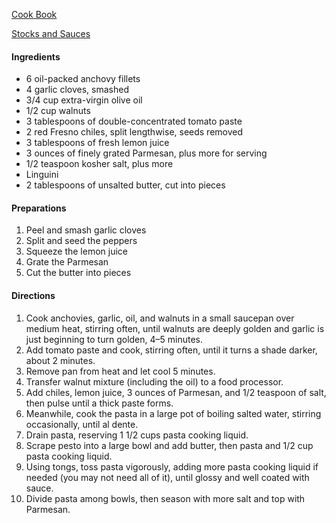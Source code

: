 [Cook Book](https://github.com/vmsmith/CookBook/blob/master/README.md)  

[Stocks and Sauces](https://github.com/vmsmith/CookBook/blob/master/stocks_sauces.md)  


#### Ingredients  

* 6 oil-packed anchovy fillets  
* 4 garlic cloves, smashed  
* 3/4 cup extra-virgin olive oil  
* 1/2 cup walnuts  
* 3 tablespoons of double-concentrated tomato paste  
* 2 red Fresno chiles, split lengthwise, seeds removed  
* 3 tablespoons of fresh lemon juice  
* 3 ounces of finely grated Parmesan, plus more for serving  
* 1/2 teaspoon kosher salt, plus more  
* Linguini  
* 2 tablespoons of unsalted butter, cut into pieces  

#### Preparations  

1. Peel and smash garlic cloves  
2. Split and seed the peppers  
3. Squeeze the lemon juice  
4. Grate the Parmesan  
5. Cut the butter into pieces  

#### Directions  

1. Cook anchovies, garlic, oil, and walnuts in a small saucepan over medium heat, stirring often, until walnuts are deeply golden and garlic is just beginning to turn golden, 4–5 minutes.  
2. Add tomato paste and cook, stirring often, until it turns a shade darker, about 2 minutes.  
3. Remove pan from heat and let cool 5 minutes.  
4. Transfer walnut mixture (including the oil) to a food processor.  
5. Add chiles, lemon juice, 3 ounces of Parmesan, and 1/2 teaspoon of salt, then pulse until a thick paste forms.  
6. Meanwhile, cook the pasta in a large pot of boiling salted water, stirring occasionally, until al dente. 
7. Drain pasta, reserving 1 1/2 cups pasta cooking liquid.  
8. Scrape pesto into a large bowl and add butter, then pasta and 1/2 cup pasta cooking liquid. 
9. Using tongs, toss pasta vigorously, adding more pasta cooking liquid if needed (you may not need all of it), until glossy and well coated with sauce.  
10. Divide pasta among bowls, then season with more salt and top with Parmesan.
